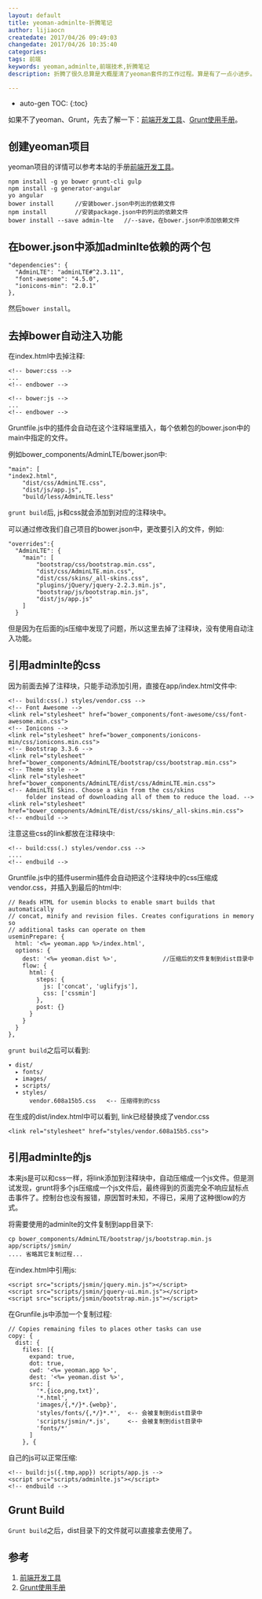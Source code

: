 ```yaml
---
layout: default
title: yeoman-adminlte-折腾笔记
author: lijiaocn
createdate: 2017/04/26 09:49:03
changedate: 2017/04/26 10:35:40
categories:
tags: 前端
keywords: yeoman,adminlte,前端技术,折腾笔记
description: 折腾了很久总算是大概厘清了yeoman套件的工作过程。算是有了一点小进步。

---
```


* auto-gen TOC:
{:toc}

如果不了yeoman、Grunt，先去了解一下：[前端开发工具][1]、[Grunt使用手册][2]。

## 创建yeoman项目

yeoman项目的详情可以参考本站的手册[前端开发工具][1]。

	npm install -g yo bower grunt-cli gulp
	npm install -g generator-angular
	yo angular 
	bower install      //安装bower.json中列出的依赖文件
	npm install        //安装package.json中的列出的依赖文件
	bower install --save admin-lte   //--save，在bower.json中添加依赖文件

## 在bower.json中添加adminlte依赖的两个包

	"dependencies": {
	  "AdminLTE": "adminLTE#^2.3.11",
	  "font-awesome": "4.5.0",    
	  "ionicons-min": "2.0.1"
	},

然后`bower install`。

## 去掉bower自动注入功能

在index.html中去掉注释:

	<!-- bower:css -->
	...
	<!-- endbower -->

	<!-- bower:js -->
	...
	<!-- endbower -->

Gruntfile.js中的插件会自动在这个注释端里插入，每个依赖包的bower.json中的main中指定的文件。

例如bower_components/AdminLTE/bower.json中:

	"main": [
	"index2.html",
	    "dist/css/AdminLTE.css",
	    "dist/js/app.js",
	    "build/less/AdminLTE.less"

`grunt build`后, js和css就会添加到对应的注释块中。

可以通过修改我们自己项目的bower.json中，更改要引入的文件，例如:

	"overrides":{
	  "AdminLTE": {
	    "main": [
	        "bootstrap/css/bootstrap.min.css",
	        "dist/css/AdminLTE.min.css",
	        "dist/css/skins/_all-skins.css",
	        "plugins/jQuery/jquery-2.2.3.min.js",
	        "bootstrap/js/bootstrap.min.js",
	        "dist/js/app.js"
	    ]
	  }

但是因为在后面的js压缩中发现了问题，所以这里去掉了注释块，没有使用自动注入功能。

## 引用adminlte的css

因为前面去掉了注释块，只能手动添加引用，直接在app/index.html文件中:

	<!-- build:css(.) styles/vendor.css -->
	<!-- Font Awesome -->
	<link rel="stylesheet" href="bower_components/font-awesome/css/font-awesome.min.css">
	<!-- Ionicons -->
	<link rel="stylesheet" href="bower_components/ionicons-min/css/ionicons.min.css">
	<!-- Bootstrap 3.3.6 -->
	<link rel="stylesheet" href="bower_components/AdminLTE/bootstrap/css/bootstrap.min.css">
	<!-- Theme style -->
	<link rel="stylesheet" href="bower_components/AdminLTE/dist/css/AdminLTE.min.css">
	<!-- AdminLTE Skins. Choose a skin from the css/skins
	     folder instead of downloading all of them to reduce the load. -->
	<link rel="stylesheet" href="bower_components/AdminLTE/dist/css/skins/_all-skins.min.css">
	<!-- endbuild -->

注意这些css的link都放在注释块中:

	<!-- build:css(.) styles/vendor.css -->
	....
	<!-- endbuild -->

Gruntfile.js中的插件usermin插件会自动把这个注释块中的css压缩成vendor.css，并插入到最后的html中:

	// Reads HTML for usemin blocks to enable smart builds that automatically
	// concat, minify and revision files. Creates configurations in memory so
	// additional tasks can operate on them
	useminPrepare: {
	  html: '<%= yeoman.app %>/index.html',
	  options: {
	    dest: '<%= yeoman.dist %>',             //压缩后的文件复制到dist目录中
	    flow: {
	      html: {
	        steps: {
	          js: ['concat', 'uglifyjs'],
	          css: ['cssmin']
	        },
	        post: {}
	      }
	    }
	  }
	},

`grunt build`之后可以看到:

	▾ dist/
	  ▸ fonts/
	  ▸ images/
	  ▸ scripts/
	  ▾ styles/
	      vendor.608a15b5.css   <-- 压缩得到的css

在生成的dist/index.html中可以看到, link已经替换成了vendor.css

	<link rel="stylesheet" href="styles/vendor.608a15b5.css"> 

## 引用adminlte的js

本来js是可以和css一样，将link添加到注释块中，自动压缩成一个js文件。但是测试发现，grunt将多个js压缩成一个js文件后，最终得到的页面完全不响应鼠标点击事件了。控制台也没有报错，原因暂时未知，不得已，采用了这种很low的方式。

将需要使用的adminlte的文件复制到app目录下:

	cp bower_components/AdminLTE/bootstrap/js/bootstrap.min.js  app/scripts/jsmin/
	.... 省略其它复制过程...

在index.html中引用js:

	<script src="scripts/jsmin/jquery.min.js"></script>
	<script src="scripts/jsmin/jquery-ui.min.js"></script>
	<script src="scripts/jsmin/bootstrap.min.js"></script>

在Grunfile.js中添加一个复制过程:

	// Copies remaining files to places other tasks can use
	copy: {
	  dist: {
	    files: [{
	      expand: true,
	      dot: true,
	      cwd: '<%= yeoman.app %>',
	      dest: '<%= yeoman.dist %>',
	      src: [
	        '*.{ico,png,txt}',
	        '*.html',
	        'images/{,*/}*.{webp}',
	        'styles/fonts/{,*/}*.*',  <-- 会被复制到dist目录中
	        'scripts/jsmin/*.js',     <-- 会被复制到dist目录中
	        'fonts/*'
	      ]
	    }, {

自己的js可以正常压缩:

	<!-- build:js({.tmp,app}) scripts/app.js -->
	<script src="scripts/adminlte.js"></script>
	<!-- endbuild -->

## Grunt Build

`Grunt build`之后，dist目录下的文件就可以直接拿去使用了。

## 参考

1. [前端开发工具][1]
2. [Grunt使用手册][2]

[1]: 前端开发工具  "http://www.lijiaocn.com/1011/01/01/manual-Web-FrontEnd.html" 
[2]: Grunt使用手册  "http://www.lijiaocn.com/1011/01/02/manual-Web-FrontEnd-Grunt.html" 
